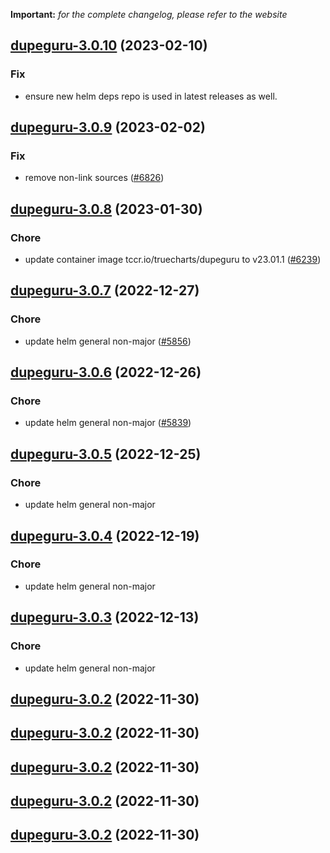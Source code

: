 **Important:**
*for the complete changelog, please refer to the website*




## [dupeguru-3.0.10](https://github.com/truecharts/charts/compare/dupeguru-3.0.9...dupeguru-3.0.10) (2023-02-10)

### Fix

- ensure new helm deps repo is used in latest releases as well.
  
  


## [dupeguru-3.0.9](https://github.com/truecharts/charts/compare/dupeguru-3.0.8...dupeguru-3.0.9) (2023-02-02)

### Fix

- remove non-link sources ([#6826](https://github.com/truecharts/charts/issues/6826))
  
  


## [dupeguru-3.0.8](https://github.com/truecharts/charts/compare/dupeguru-3.0.7...dupeguru-3.0.8) (2023-01-30)

### Chore

- update container image tccr.io/truecharts/dupeguru to v23.01.1 ([#6239](https://github.com/truecharts/charts/issues/6239))
  
  


## [dupeguru-3.0.7](https://github.com/truecharts/charts/compare/dupeguru-3.0.6...dupeguru-3.0.7) (2022-12-27)

### Chore

- update helm general non-major ([#5856](https://github.com/truecharts/charts/issues/5856))
  
  


## [dupeguru-3.0.6](https://github.com/truecharts/charts/compare/dupeguru-3.0.5...dupeguru-3.0.6) (2022-12-26)

### Chore

- update helm general non-major ([#5839](https://github.com/truecharts/charts/issues/5839))
  
  


## [dupeguru-3.0.5](https://github.com/truecharts/charts/compare/dupeguru-3.0.4...dupeguru-3.0.5) (2022-12-25)

### Chore

- update helm general non-major
  
  


## [dupeguru-3.0.4](https://github.com/truecharts/charts/compare/dupeguru-3.0.3...dupeguru-3.0.4) (2022-12-19)

### Chore

- update helm general non-major
  
  


## [dupeguru-3.0.3](https://github.com/truecharts/charts/compare/dupeguru-3.0.2...dupeguru-3.0.3) (2022-12-13)

### Chore

- update helm general non-major
  
  


## [dupeguru-3.0.2](https://github.com/truecharts/charts/compare/dupeguru-3.0.1...dupeguru-3.0.2) (2022-11-30)




## [dupeguru-3.0.2](https://github.com/truecharts/charts/compare/dupeguru-3.0.1...dupeguru-3.0.2) (2022-11-30)




## [dupeguru-3.0.2](https://github.com/truecharts/charts/compare/dupeguru-3.0.1...dupeguru-3.0.2) (2022-11-30)




## [dupeguru-3.0.2](https://github.com/truecharts/charts/compare/dupeguru-3.0.1...dupeguru-3.0.2) (2022-11-30)




## [dupeguru-3.0.2](https://github.com/truecharts/charts/compare/dupeguru-3.0.1...dupeguru-3.0.2) (2022-11-30)
